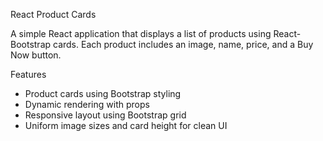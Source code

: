 React Product Cards

A simple React application that displays a list of products using React-Bootstrap cards. Each product includes an image, name, price, and a Buy Now button.

Features

- Product cards using Bootstrap styling
- Dynamic rendering with props
- Responsive layout using Bootstrap grid
- Uniform image sizes and card height for clean UI
